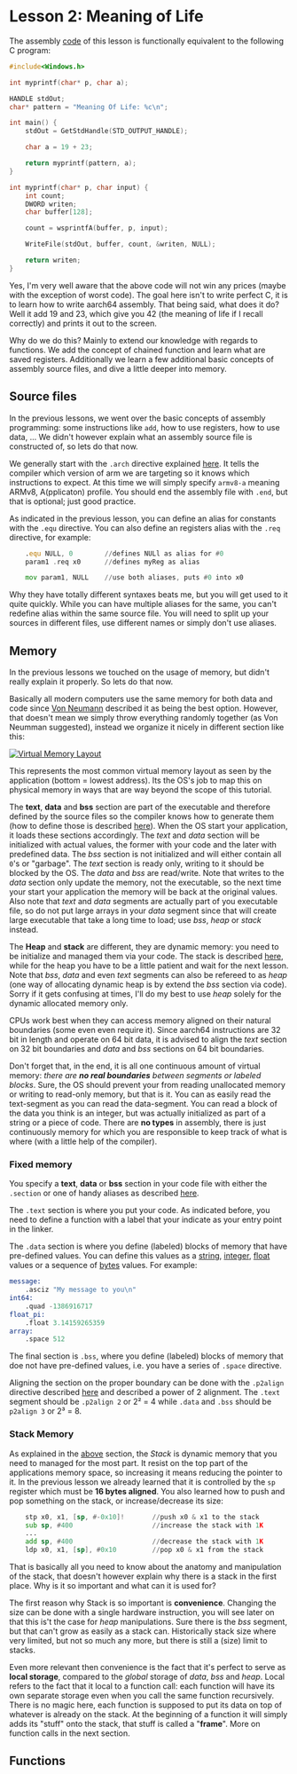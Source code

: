 # Lesson 2: Meaning of Life

The assembly [code](main.asm) of this lesson is functionally equivalent to the following C program:

```C
#include<Windows.h>

int myprintf(char* p, char a);

HANDLE stdOut;
char* pattern = "Meaning Of Life: %c\n";

int main() {
    stdOut = GetStdHandle(STD_OUTPUT_HANDLE);

    char a = 19 + 23;

    return myprintf(pattern, a);
}

int myprintf(char* p, char input) {
    int count;
    DWORD writen;
    char buffer[128];

    count = wsprintfA(buffer, p, input);

    WriteFile(stdOut, buffer, count, &writen, NULL);

    return writen;
}
```

Yes, I'm very well aware that the above code will not win any prices (maybe with the exception of worst code).  The goal here isn't to write perfect C, it is to learn how to write aarch64 assembly.  That being said, what does it do?  Well it add 19 and 23, which give you 42 (the meaning of life if I recall correctly) and prints it out to the screen.

Why do we do this? Mainly to extend our knowledge with regards to functions.  We add the concept of chained function and learn what are saved registers.  Additionally we learn a few additional basic concepts of assembly source files, and dive a little deeper into memory.

## Source files

In the previous lessons, we went over the basic concepts of assembly programming: some instructions like `add`, how to use registers, how to use data, ...  We didn't however explain what an assembly source file is constructed of, so lets do that now.

We generally start with the `.arch` directive explained [here](https://developer.arm.com/documentation/100067/0612/armclang-Integrated-Assembler/AArch64-Target-selection-directives).  It tells the compiler which version of arm we are targeting so it knows which instructions to expect.  At this time we will simply specify `armv8-a` meaning ARMv8, A(pplicaton) profile.  You should end the assembly file with `.end`, but that is optional; just good practice.

As indicated in the previous lesson, you can define an alias for constants with the `.equ` directive.  You can also define an registers alias with the `.req` directive, for example:

```asm
    .equ NULL, 0        //defines NULl as alias for #0
    param1 .req x0      //defines myReg as alias

    mov param1, NULL    //use both aliases, puts #0 into x0
```

Why they have totally different syntaxes beats me, but you will get used to it quite quickly.  While you can have multiple aliases for the same, you can't redefine alias within the same source file.  You will need to split up your sources in different files, use different names or simply don't use aliases.

## Memory

In the previous lessons we touched on the usage of memory, but didn't really explain it properly.  So lets do that now.

Basically all modern computers use the same memory for both data and code since [Von Neumann](https://en.wikipedia.org/wiki/Von_Neumann_architecture) described it as being the best option.  However, that doesn't mean we simply throw everything randomly together (as Von Neumman suggested), instead we organize it nicely in different section like this:

[![Virtual Memory Layout](https://upload.wikimedia.org/wikipedia/commons/thumb/5/50/Program_memory_layout.pdf/page1-94px-Program_memory_layout.pdf.jpg)](https://en.wikipedia.org/wiki/Data_segment)

This represents the most common virtual memory layout as seen by the application (bottom = lowest address). Its the OS's job to map this on physical memory in ways that are way beyond the scope of this tutorial.

The __text__, __data__ and __bss__ section are part of the executable and therefore defined by the source files so the compiler knows how to generate them (how to define those is described [here](#sections)).  When the OS start your application, it loads these sections accordingly.  The _text_ and _data_ section will be initialized with actual values, the former with your code and the later with predefined data.  The _bss_ section is not initialized and will either contain all `0`'s or "garbage". The _text_ section is ready only, writing to it should be blocked by the OS.  The _data_ and _bss_ are read/write.  Note that writes to the _data_ section only update the memory, not the executable, so the next time your start your application the memory will be back at the original values.  Also note that _text_ and _data_ segments are actually part of you executable file, so do not put large arrays in your _data_ segment since that will create large executable that take a long time to load; use _bss_, _heap_ or _stack_ instead.

The __Heap__ and __stack__ are different, they are dynamic memory: you need to be initialize and managed them via your code.  The stack is described [here](#stack), while for the heap you have to be a little patient and wait for the next lesson.  Note that _bss_, _data_ and even _text_ segments can also be refereed to as _heap_ (one way of allocating dynamic heap is by extend the _bss_ section via code).  Sorry if it gets confusing at times, I'll do my best to use _heap_ solely for the dynamic allocated memory only.

CPUs work best when they can access memory aligned on their natural boundaries (some even even require it).  Since aarch64 instructions are 32 bit in length and operate on 64 bit data, it is advised to align the _text_ section on 32 bit boundaries and _data_ and _bss_ sections on 64 bit boundaries.

Don't forget that, in the end, it is all one continuous amount of virtual memory: _there are __no real boundaries__ between segments or labeled blocks_.  Sure, the OS should prevent your from reading unallocated memory or writing to read-only memory, but that is it.  You can as easily read the text-segment as you can read the data-segment.  You can read a block of the data you think is an integer, but was actually initialized as part of a string or a piece of code.  There are __no types__ in assembly, there is just continuously memory for which you are responsible to keep track of what is where (with a little help of the compiler).

### Fixed memory

You specify a __text__, __data__ or __bss__ section in your code file with either the `.section` or one of handy aliases as described [here](https://developer.arm.com/documentation/100067/0612/armclang-Integrated-Assembler/Section-directives).

The `.text` section is where you put your code.  As indicated before, you need to define a function with a label that your indicate as your entry point in the linker.

The `.data` section is where you define (labeled) blocks of memory that have pre-defined values. You can define this values as a [string](https://developer.arm.com/documentation/100067/0612/armclang-Integrated-Assembler/String-definition-directives), [integer](https://developer.arm.com/documentation/100067/0612/armclang-Integrated-Assembler/Data-definition-directives), [float](https://developer.arm.com/documentation/100067/0612/armclang-Integrated-Assembler/Floating-point-data-definition-directives) values or a sequence of [bytes](https://developer.arm.com/documentation/100067/0612/armclang-Integrated-Assembler/Space-filling-directives) values.  For example:  

```asm
message:
    .asciz "My message to you\n"
int64:
    .quad -1386916717
float_pi:
    .float 3.14159265359
array:
    .space 512 
```

The final section is `.bss`, where you define (labeled) blocks of memory that doe not have pre-defined values, i.e. you have a series of `.space` directive.

Aligning the section on the proper boundary can be done with the `.p2align` directive described [here](https://developer.arm.com/documentation/100067/0612/armclang-Integrated-Assembler/Alignment-directives) and described a power of 2 alignment.  The `.text` segment should be `.p2align 2` or 2² = 4 while `.data` and `.bss` should be `p2align 3` or 2³ = 8.

### Stack Memory

As explained in the [above](#memory) section, the _Stack_ is dynamic memory that you need to managed for the most part.  It resist on the top part of the applications memory space, so increasing it means reducing the pointer to it.  In the previous lesson we already learned that it is controlled by the `sp` register which must be __16 bytes aligned__.  You also learned how to push and pop something on the stack, or increase/decrease its size:  

```asm
    stp x0, x1, [sp, #-0x10]!       //push x0 & x1 to the stack
    sub sp, #400                    //increase the stack with 1K
    ...
    add sp, #400                    //decrease the stack with 1K 
    ldp x0, x1, [sp], #0x10         //pop x0 & x1 from the stack
```

That is basically all you need to know about the anatomy and manipulation of the stack, that doesn't however explain why there is a stack in the first place.  Why is it so important and what can it is used for?

The first reason why Stack is so important is __convenience__.  Changing the size can be done with a single hardware instruction, you will see later on that this is't the case for _heap_ manipulations.  Sure there is the _bss_ segment, but that can't grow as easily as a stack can.  Historically stack size where very limited, but not so much any more, but there is still a (size) limit to stacks.

Even more relevant then convenience is the fact that it's perfect to serve as __local storage__, compared to the _global_ storage of _data_, _bss_ and _heap_.  Local refers to the fact that it local to a function call: each function will have its own separate storage even when you call the same function recursively.  There is no magic here, each function is supposed to put its data on top of whatever is already on the stack.  At the beginning of a function it will simply adds its "stuff" onto the stack, that stuff is called a "__frame__".  More on function calls in the next section.

## Functions
